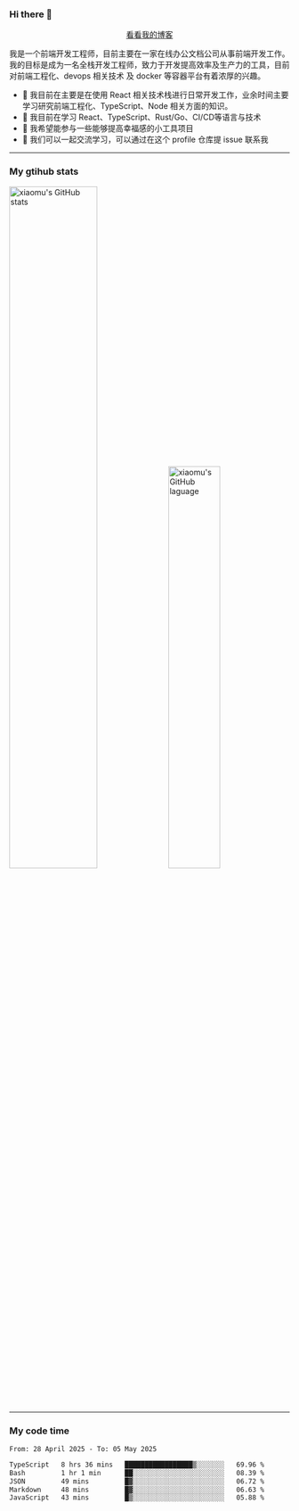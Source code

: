 ### Hi there 👋

<p align="center">
  <a href="https://blog.realjacket.fun">看看我的博客</a>
</p>

我是一个前端开发工程师，目前主要在一家在线办公文档公司从事前端开发工作。我的目标是成为一名全栈开发工程师，致力于开发提高效率及生产力的工具，目前对前端工程化、devops 相关技术 及 docker 等容器平台有着浓厚的兴趣。

- 🔭 我目前在主要是在使用 React 相关技术栈进行日常开发工作，业余时间主要学习研究前端工程化、TypeScript、Node 相关方面的知识。
- 🌱 我目前在学习 React、TypeScript、Rust/Go、CI/CD等语言与技术
- 👯 我希望能参与一些能够提高幸福感的小工具项目
- 💬 我们可以一起交流学习，可以通过在这个 profile 仓库提 issue 联系我

***

### My gtihub stats

<a><img src="https://github-readme-stats-git-masterrstaa-rickstaa.vercel.app/api?username=real-jacket&&show_icons=true" title="xiaomu's GitHub stats" alt="xiaomu's GitHub stats" style="width:56%;"/></a>
<a><img src="https://github-readme-stats-git-masterrstaa-rickstaa.vercel.app/api/top-langs/?username=real-jacket&layout=compact" title="xiaomu's GitHub laguage" alt="xiaomu's GitHub laguage" style="width:43%;"/><a/>

***

### My code time

<!--START_SECTION:waka-->

```txt
From: 28 April 2025 - To: 05 May 2025

TypeScript   8 hrs 36 mins   █████████████████▒░░░░░░░   69.96 %
Bash         1 hr 1 min      ██░░░░░░░░░░░░░░░░░░░░░░░   08.39 %
JSON         49 mins         █▓░░░░░░░░░░░░░░░░░░░░░░░   06.72 %
Markdown     48 mins         █▓░░░░░░░░░░░░░░░░░░░░░░░   06.63 %
JavaScript   43 mins         █▒░░░░░░░░░░░░░░░░░░░░░░░   05.88 %
```

<!--END_SECTION:waka-->

